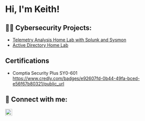 <h1>Hi, I'm Keith! </h1>

<h2>👨‍💻 Cybersecurity Projects:</h2>

  - [Telemetry Analysis Home Lab with Splunk and Sysmon](https://github.com/KeithSingleton3/Threat-Detection-Home-Lab-Using-Splunk-and-Sysmon/tree/main)
  - [Active Directory Home Lab](https://github.com/KeithSingleton3/Threat-Detection-Home-Lab-Using-Splunk-and-Sysmon/tree/main)

<h2> Certifications</h2>

- Comptia Security Plus SY0-601 https://www.credly.com/badges/e92607fd-0b44-49fa-bced-e56f67b80321/public_url

<h2> 🤳 Connect with me:</h2>

[<img align="left" alt="JoshMadakor | LinkedIn" width="22px" src="https://cdn.jsdelivr.net/npm/simple-icons@v3/icons/linkedin.svg" />][linkedin]

[linkedin]: https://www.linkedin.com/in/keith-singleton-516293318/

<!--
**joshmadakor1/joshmadakor1** is a ✨ _special_ ✨ repository because its `README.md` (this file) appears on your GitHub profile.

Here are some ideas to get you started:

- 🔭 I’m currently working on ...
- 🌱 I’m currently learning ...
- 👯 I’m looking to collaborate on ...
- 🤔 I’m looking for help with ...
- 💬 Ask me about ...
- 📫 How to reach me: ...
- 😄 Pronouns: ...
- ⚡ Fun fact: ...
-->
